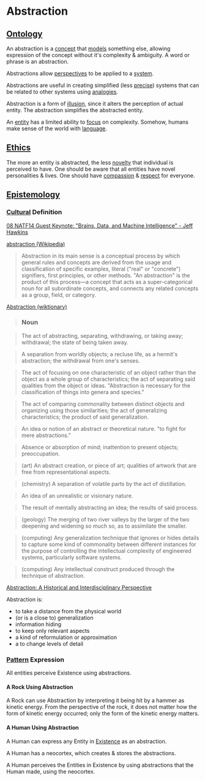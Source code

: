 # Abstraction

## [Ontology](./ontology.md)

An abstraction is a [concept](./concept.md) that [models](./model.md) something else, allowing expression of the concept without it's complexity & ambiguity. A word or phrase is an abstraction.

Abstractions allow [perspectives](./perspective.md) to be applied to a [system](./system.md).

Abstractions are useful in creating simplified (less [precise](./precision.md)) systems that can be related to other systems using [analogies](./analogy.md).

Abstraction is a form of [illusion](./illusion.md), since it alters the perception of actual entity. The abstraction simplifies the abstracted entity.

An [entity](./entity.md) has a limited ability to [focus](./focus.md) on complexity. Somehow, humans make sense of the world with [language](./language.md).

## [Ethics](./ethics.md)

The more an entity is abstracted, the less [novelty](./novelty.md) that individual is perceived to have. One should be aware that all entities have novel personalities & lives. One should have [compassion](./compassion.md) & [respect](./respect.md) for everyone.

## [Epistemology](./epistemology.md)

### [Cultural](./culture.md) Definition

<a href="https://www.youtube.com/watch?v=cz-3WDdqbj0" target="_blank">08 NATF14 Guest Keynote: "Brains, Data, and Machine Intelligence" - Jeff Hawkins</a>

<a href="https://en.wikipedia.org/wiki/Abstraction" target="_blank">abstraction (Wikipedia)</a>

> Abstraction in its main sense is a conceptual process by which general rules and concepts are derived from the usage and classification of specific examples, literal ("real" or "concrete") signifiers, first principles, or other methods. "An abstraction" is the product of this process—a concept that acts as a super-categorical noun for all subordinate concepts, and connects any related concepts as a group, field, or category.

<a href="http://en.wiktionary.org/wiki/abstraction" target="_blank">Abstraction (wiktionary)</a>

> ### Noun

> The act of abstracting, separating, withdrawing, or taking away; withdrawal; the state of being taken away.

> A separation from worldly objects; a recluse life, as a hermit's abstraction; the withdrawal from one's senses.

> The act of focusing on one characteristic of an object rather than the object as a whole group of characteristics; the act of separating said qualities from the object or ideas. "Abstraction is necessary for the classification of things into genera and species."

> The act of comparing commonality between distinct objects and organizing using those similarities; the act of generalizing characteristics; the product of said generalization.

> An idea or notion of an abstract or theoretical nature. "to fight for mere abstractions."

> Absence or absorption of mind; inattention to present objects; preoccupation.

> (art) An abstract creation, or piece of art; qualities of artwork that are free from representational aspects.

> (chemistry) A separation of volatile parts by the act of distillation.

> An idea of an unrealistic or visionary nature.

> The result of mentally abstracting an idea; the results of said process.

> (geology) The merging of two river valleys by the larger of the two deepening and widening so much so, as to assimilate the smaller.

> (computing) Any generalization technique that ignores or hides details to capture some kind of commonality between different instances for the purpose of controlling the intellectual complexity of engineered systems, particularly software systems.

> (computing) Any intellectual construct produced through the technique of abstraction.

<a href="http://www.aaai.org/ocs/index.php/SARA/SARA13/paper/download/7249/6267" target="_blank">Abstraction: A Historical and Interdisciplinary Perspective</a>

Abstraction is:

* to take a distance from the physical world
* (or is a close to) generalization
* information hiding
* to keep only relevant aspects
* a kind of reformulation or approximation
* a to change levels of detail

### [Pattern](./pattern.md) Expression

All entities perceive Existence using abstractions.

#### A Rock Using Abstraction

A Rock can use Abstraction by interpreting it being hit by a hammer as kinetic energy. From the perspective of the rock, it does not matter how the form of kinetic energy occurred; only the form of the kinetic energy matters.

#### A Human Using Abstraction

A Human can express any Entity in [Existence](./existence.md) as an abstraction.

A Human has a neocortex, which creates & stores the abstractions.

A Human perceives the Entities in Existence by using abstractions that the Human made, using the neocortex.

